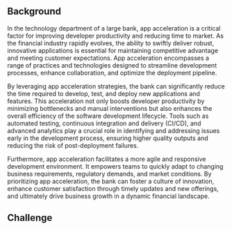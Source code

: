 ## Background
In the technology department of a large bank, app acceleration is a critical factor for improving developer productivity and reducing time to market. As the financial industry rapidly evolves, the ability to swiftly deliver robust, innovative applications is essential for maintaining competitive advantage and meeting customer expectations. App acceleration encompasses a range of practices and technologies designed to streamline development processes, enhance collaboration, and optimize the deployment pipeline.

By leveraging app acceleration strategies, the bank can significantly reduce the time required to develop, test, and deploy new applications and features. This acceleration not only boosts developer productivity by minimizing bottlenecks and manual interventions but also enhances the overall efficiency of the software development lifecycle. Tools such as automated testing, continuous integration and delivery (CI/CD), and advanced analytics play a crucial role in identifying and addressing issues early in the development process, ensuring higher quality outputs and reducing the risk of post-deployment failures.

Furthermore, app acceleration facilitates a more agile and responsive development environment. It empowers teams to quickly adapt to changing business requirements, regulatory demands, and market conditions. By prioritizing app acceleration, the bank can foster a culture of innovation, enhance customer satisfaction through timely updates and new offerings, and ultimately drive business growth in a dynamic financial landscape.

## Challenge

